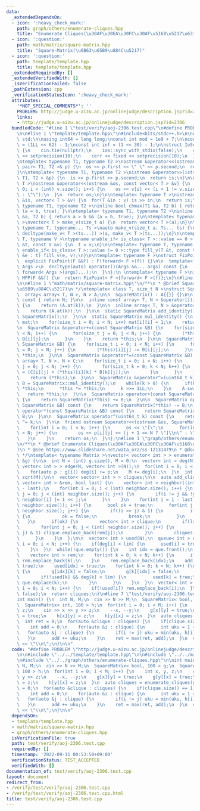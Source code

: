 ```yaml
---
data:
  _extendedDependsOn:
  - icon: ':heavy_check_mark:'
    path: graph/others/enumerate-cliques.hpp
    title: "Enumerate Cliques(\u30AF\u30EA\u30FC\u30AF\u5168\u5217\u6319)"
  - icon: ':question:'
    path: math/matrix/square-matrix.hpp
    title: "Square-Matrix(\u6B63\u65B9\u884C\u5217)"
  - icon: ':question:'
    path: template/template.hpp
    title: template/template.hpp
  _extendedRequiredBy: []
  _extendedVerifiedWith: []
  _isVerificationFailed: false
  _pathExtension: cpp
  _verificationStatusIcon: ':heavy_check_mark:'
  attributes:
    '*NOT_SPECIAL_COMMENTS*': ''
    PROBLEM: http://judge.u-aizu.ac.jp/onlinejudge/description.jsp?id=2306
    links:
    - http://judge.u-aizu.ac.jp/onlinejudge/description.jsp?id=2306
  bundledCode: "#line 1 \"test/verify/aoj-2306.test.cpp\"\n#define PROBLEM \"http://judge.u-aizu.ac.jp/onlinejudge/description.jsp?id=2306\"\
    \n\n#line 1 \"template/template.hpp\"\n#include<bits/stdc++.h>\n\nusing namespace\
    \ std;\n\nusing int64 = long long;\nconst int mod = 1e9 + 7;\n\nconst int64 infll\
    \ = (1LL << 62) - 1;\nconst int inf = (1 << 30) - 1;\n\nstruct IoSetup {\n  IoSetup()\
    \ {\n    cin.tie(nullptr);\n    ios::sync_with_stdio(false);\n    cout << fixed\
    \ << setprecision(10);\n    cerr << fixed << setprecision(10);\n  }\n} iosetup;\n\
    \ntemplate< typename T1, typename T2 >\nostream &operator<<(ostream &os, const\
    \ pair< T1, T2 >& p) {\n  os << p.first << \" \" << p.second;\n  return os;\n\
    }\n\ntemplate< typename T1, typename T2 >\nistream &operator>>(istream &is, pair<\
    \ T1, T2 > &p) {\n  is >> p.first >> p.second;\n  return is;\n}\n\ntemplate< typename\
    \ T >\nostream &operator<<(ostream &os, const vector< T > &v) {\n  for(int i =\
    \ 0; i < (int) v.size(); i++) {\n    os << v[i] << (i + 1 != v.size() ? \" \"\
    \ : \"\");\n  }\n  return os;\n}\n\ntemplate< typename T >\nistream &operator>>(istream\
    \ &is, vector< T > &v) {\n  for(T &in : v) is >> in;\n  return is;\n}\n\ntemplate<\
    \ typename T1, typename T2 >\ninline bool chmax(T1 &a, T2 b) { return a < b &&\
    \ (a = b, true); }\n\ntemplate< typename T1, typename T2 >\ninline bool chmin(T1\
    \ &a, T2 b) { return a > b && (a = b, true); }\n\ntemplate< typename T = int64\
    \ >\nvector< T > make_v(size_t a) {\n  return vector< T >(a);\n}\n\ntemplate<\
    \ typename T, typename... Ts >\nauto make_v(size_t a, Ts... ts) {\n  return vector<\
    \ decltype(make_v< T >(ts...)) >(a, make_v< T >(ts...));\n}\n\ntemplate< typename\
    \ T, typename V >\ntypename enable_if< is_class< T >::value == 0 >::type fill_v(T\
    \ &t, const V &v) {\n  t = v;\n}\n\ntemplate< typename T, typename V >\ntypename\
    \ enable_if< is_class< T >::value != 0 >::type fill_v(T &t, const V &v) {\n  for(auto\
    \ &e : t) fill_v(e, v);\n}\n\ntemplate< typename F >\nstruct FixPoint : F {\n\
    \  explicit FixPoint(F &&f) : F(forward< F >(f)) {}\n\n  template< typename...\
    \ Args >\n  decltype(auto) operator()(Args &&... args) const {\n    return F::operator()(*this,\
    \ forward< Args >(args)...);\n  }\n};\n \ntemplate< typename F >\ninline decltype(auto)\
    \ MFP(F &&f) {\n  return FixPoint< F >{forward< F >(f)};\n}\n#line 4 \"test/verify/aoj-2306.test.cpp\"\
    \n\n#line 1 \"math/matrix/square-matrix.hpp\"\n/**\n * @brief Square-Matrix(\u6B63\
    \u65B9\u884C\u5217)\n */\ntemplate< class T, size_t N >\nstruct SquareMatrix {\n\
    \  array< array< T, N >, N > A;\n\n  SquareMatrix() : A{{}} {}\n\n  size_t size()\
    \ const { return N; }\n\n  inline const array< T, N > &operator[](int k) const\
    \ {\n    return (A.at(k));\n  }\n\n  inline array< T, N > &operator[](int k) {\n\
    \    return (A.at(k));\n  }\n\n  static SquareMatrix add_identity() {\n    return\
    \ SquareMatrix();\n  }\n\n  static SquareMatrix mul_identity() {\n    SquareMatrix\
    \ mat;\n    for(size_t i = 0; i < N; i++) mat[i][i] = 1;\n    return mat;\n  }\n\
    \n  SquareMatrix &operator+=(const SquareMatrix &B) {\n    for(size_t i = 0; i\
    \ < N; i++) {\n      for(size_t j = 0; j < N; j++) {\n        (*this)[i][j] +=\
    \ B[i][j];\n      }\n    }\n    return *this;\n  }\n\n  SquareMatrix &operator-=(const\
    \ SquareMatrix &B) {\n    for(size_t i = 0; i < N; i++) {\n      for(size_t j\
    \ = 0; j < N; j++) {\n        (*this)[i][j] -= B[i][j];\n      }\n    }\n    return\
    \ *this;\n  }\n\n  SquareMatrix &operator*=(const SquareMatrix &B) {\n    array<\
    \ array< T, N >, N > C;\n    for(size_t i = 0; i < N; i++) {\n      for(size_t\
    \ j = 0; j < N; j++) {\n        for(size_t k = 0; k < N; k++) {\n          C[i][j]\
    \ = (C[i][j] + (*this)[i][k] * B[k][j]);\n        }\n      }\n    }\n    A.swap(C);\n\
    \    return (*this);\n  }\n\n  SquareMatrix &operator^=(uint64_t k) {\n    SquareMatrix\
    \ B = SquareMatrix::mul_identity();\n    while(k > 0) {\n      if(k & 1) B *=\
    \ *this;\n      *this *= *this;\n      k >>= 1LL;\n    }\n    A.swap(B.A);\n \
    \   return *this;\n  }\n\n  SquareMatrix operator+(const SquareMatrix &B) const\
    \ {\n    return SquareMatrix(*this) += B;\n  }\n\n  SquareMatrix operator-(const\
    \ SquareMatrix &B) const {\n    return SquareMatrix(*this) -= B;\n  }\n\n  SquareMatrix\
    \ operator*(const SquareMatrix &B) const {\n    return SquareMatrix(*this) *=\
    \ B;\n  }\n\n  SquareMatrix operator^(uint64_t k) const {\n    return SquareMatrix(*this)\
    \ ^= k;\n  }\n\n  friend ostream &operator<<(ostream &os, SquareMatrix &p) {\n\
    \    for(int i = 0; i < N; i++) {\n      os << \"[\";\n      for(int j = 0; j\
    \ < N; j++) {\n        os << p[i][j] << (j + 1 == N ? \"]\\n\" : \",\");\n   \
    \   }\n    }\n    return os;\n  }\n};\n#line 1 \"graph/others/enumerate-cliques.hpp\"\
    \n/**\n * @brief Enumerate Cliques(\u30AF\u30EA\u30FC\u30AF\u5168\u5217\u6319\
    )\n * @see https://www.slideshare.net/wata_orz/ss-12131479\n * @docs docs/enumerate-cliques.md\n\
    \ */\ntemplate< typename Matrix >\nvector< vector< int > > enumerate_cliques(Matrix\
    \ &g) {\n\n  int N = (int) g.size(), M = 0;\n  vector< int > deg(N);\n  vector<\
    \ vector< int > > edge(N, vector< int >(N));\n  for(int i = 0; i < N; i++) {\n\
    \    for(auto p : g[i]) deg[i] += p;\n    M += deg[i];\n  }\n  int lim = (int)\
    \ sqrt(M);\n\n  vector< vector< int > > cliques;\n\n  auto add_clique = [&](const\
    \ vector< int > &rem, bool last) {\n    vector< int > neighbor((int) rem.size()\
    \ - last);\n    for(int i = 0; i < (int) neighbor.size(); i++) {\n      for(int\
    \ j = 0; j < (int) neighbor.size(); j++) {\n        if(i != j && !g[rem[i]][rem[j]])\
    \ neighbor[i] |= 1 << j;\n      }\n    }\n    for(int i = 1 - last; i < (1 <<\
    \ neighbor.size()); i++) {\n      bool ok = true;\n      for(int j = 0; j < (int)\
    \ neighbor.size(); j++) {\n        if((i >> j) & 1) {\n          if(i & neighbor[j])\
    \ {\n            ok = false;\n            break;\n          }\n        }\n   \
    \   }\n      if(ok) {\n        vector< int > clique;\n        if(last) clique.emplace_back(rem.back());\n\
    \        for(int j = 0; j < (int) neighbor.size(); j++) {\n          if((i >>\
    \ j) & 1) clique.emplace_back(rem[j]);\n        }\n        cliques.emplace_back(clique);\n\
    \      }\n    }\n  };\n\n  vector< int > used(N);\n  queue< int > que;\n  for(int\
    \ i = 0; i < N; i++) {\n    if(deg[i] < lim) {\n      used[i] = true;\n      que.emplace(i);\n\
    \    }\n  }\n  while(!que.empty()) {\n    int idx = que.front();\n    que.pop();\n\
    \    vector< int > rem;\n    for(int k = 0; k < N; k++) {\n      if(g[idx][k])\
    \ rem.emplace_back(k);\n    }\n    rem.emplace_back(idx);\n    add_clique(rem,\
    \ true);\n    used[idx] = true;\n    for(int k = 0; k < N; k++) {\n      if(g[idx][k])\
    \ {\n        g[idx][k] = false;\n        g[k][idx] = false;\n        --deg[k];\n\
    \        if(!used[k] && deg[k] < lim) {\n          used[k] = true;\n         \
    \ que.emplace(k);\n        }\n      }\n    }\n  }\n  vector< int > rem;\n  for(int\
    \ i = 0; i < N; i++) {\n    if(!used[i]) rem.emplace_back(i);\n  }\n  add_clique(rem,\
    \ false);\n  return cliques;\n}\n#line 7 \"test/verify/aoj-2306.test.cpp\"\n\n\
    int main() {\n  int N, M;\n  cin >> N >> M;\n  SquareMatrix< bool, 100 > g;\n\
    \  SquareMatrix< int, 100 > h;\n  for(int i = 0; i < M; i++) {\n    int x, y,\
    \ z;\n    cin >> x >> y >> z;\n    --x, --y;\n    g[x][y] = true;\n    g[y][x]\
    \ = true;\n    h[x][y] = z;\n    h[y][x] = z;\n  }\n  auto cliques = enumerate_cliques(g);\n\
    \  int ret = 0;\n  for(auto &clique : cliques) {\n    if(clique.size() == 1) continue;\n\
    \    int add = 0;\n    for(auto &i : clique) {\n      int uku = 1 << 30;\n   \
    \   for(auto &j : clique) {\n        if(i != j) uku = min(uku, h[i][j]);\n   \
    \   }\n      add += uku;\n    }\n    ret = max(ret, add);\n  }\n  cout << ret\
    \ << \"\\n\";\n}\n\n"
  code: "#define PROBLEM \"http://judge.u-aizu.ac.jp/onlinejudge/description.jsp?id=2306\"\
    \n\n#include \"../../template/template.hpp\"\n\n#include \"../../math/matrix/square-matrix.hpp\"\
    \n#include \"../../graph/others/enumerate-cliques.hpp\"\n\nint main() {\n  int\
    \ N, M;\n  cin >> N >> M;\n  SquareMatrix< bool, 100 > g;\n  SquareMatrix< int,\
    \ 100 > h;\n  for(int i = 0; i < M; i++) {\n    int x, y, z;\n    cin >> x >>\
    \ y >> z;\n    --x, --y;\n    g[x][y] = true;\n    g[y][x] = true;\n    h[x][y]\
    \ = z;\n    h[y][x] = z;\n  }\n  auto cliques = enumerate_cliques(g);\n  int ret\
    \ = 0;\n  for(auto &clique : cliques) {\n    if(clique.size() == 1) continue;\n\
    \    int add = 0;\n    for(auto &i : clique) {\n      int uku = 1 << 30;\n   \
    \   for(auto &j : clique) {\n        if(i != j) uku = min(uku, h[i][j]);\n   \
    \   }\n      add += uku;\n    }\n    ret = max(ret, add);\n  }\n  cout << ret\
    \ << \"\\n\";\n}\n\n"
  dependsOn:
  - template/template.hpp
  - math/matrix/square-matrix.hpp
  - graph/others/enumerate-cliques.hpp
  isVerificationFile: true
  path: test/verify/aoj-2306.test.cpp
  requiredBy: []
  timestamp: '2022-09-11 00:53:50+09:00'
  verificationStatus: TEST_ACCEPTED
  verifiedWith: []
documentation_of: test/verify/aoj-2306.test.cpp
layout: document
redirect_from:
- /verify/test/verify/aoj-2306.test.cpp
- /verify/test/verify/aoj-2306.test.cpp.html
title: test/verify/aoj-2306.test.cpp
---
```

